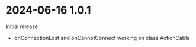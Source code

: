 # 2024-06-16 1.0.1
Initial release

- onConnectionLost and onCannotConnect working on class ActionCable